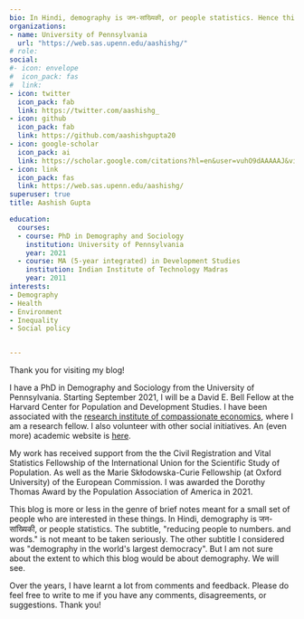 ```yaml
---
bio: In Hindi, demography is जन-सांख्यिकी, or people statistics. Hence this blog.  
organizations:
- name: University of Pennsylvania
  url: "https://web.sas.upenn.edu/aashishg/"
# role: 
social:
#- icon: envelope
#  icon_pack: fas
#  link: 
- icon: twitter
  icon_pack: fab
  link: https://twitter.com/aashishg_
- icon: github
  icon_pack: fab
  link: https://github.com/aashishgupta20
- icon: google-scholar
  icon_pack: ai
  link: https://scholar.google.com/citations?hl=en&user=vuhO9dAAAAAJ&view_op=list_works&sortby=pubdate
- icon: link 
  icon_pack: fas
  link: https://web.sas.upenn.edu/aashishg/
superuser: true
title: Aashish Gupta

education:
  courses:
  - course: PhD in Demography and Sociology
    institution: University of Pennsylvania
    year: 2021
  - course: MA (5-year integrated) in Development Studies
    institution: Indian Institute of Technology Madras
    year: 2011
interests:
- Demography
- Health
- Environment
- Inequality
- Social policy


---
```


Thank you for visiting my blog! 

I have a PhD in Demography and Sociology from the University of Pennsylvania. Starting September 2021, I will be a David E. Bell Fellow at the Harvard Center for Population and Development Studies. I have been associated with the [research institute of compassionate economics](https://riceinstitute.org/), where I am a research fellow. I also volunteer with other social initiatives. An (even more) academic website is [here](https://web.sas.upenn.edu/aashishg/). 

My work has received support from the the Civil Registration and Vital Statistics Fellowship of the International Union for the Scientific Study of Population. As well as the Marie Skłodowska-Curie Fellowship (at Oxford University) of the European Commission. I was awarded the Dorothy Thomas Award by the Population Association of America in 2021.

This blog is more or less in the genre of brief notes meant for a small set of people who are interested in these things. In Hindi, demography is जन-सांख्यिकी, or people statistics. The subtitle, "reducing people to numbers. and words." is not meant to be taken seriously. The other subtitle I considered was "demography in the world's largest democracy". But I am not sure about the extent to which this blog would be about demography. We will see.

Over the years, I have learnt a lot from comments and feedback. Please do feel free to write to me if you have any comments, disagreements, or suggestions. Thank you!  


